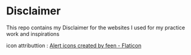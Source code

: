 # Disclaimer
This repo contains my Disclaimer for the websites I used for my practice work and inspirations 

icon attributtion : <a href="https://www.flaticon.com/free-icons/alert" title="alert icons">Alert icons created by feen - Flaticon</a>
